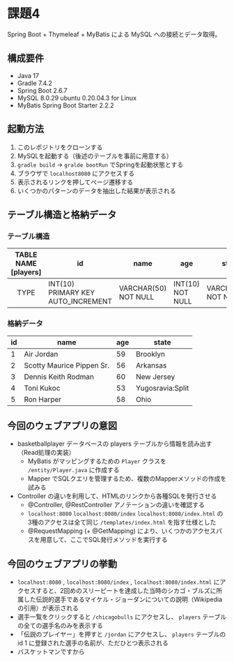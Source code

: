 # 課題4

Spring Boot + Thymeleaf + MyBatis による MySQL への接続とデータ取得。

## 構成要件

- Java 17
- Gradle 7.4.2
- Spring Boot 2.6.7
- MySQL 8.0.29 ubuntu 0.20.04.3 for Linux
- MyBatis Spring Boot Starter 2.2.2

## 起動方法

1. このレポジトリをクローンする
1. MySQLを起動する（後述のテーブルを事前に用意する）
1. `gradle build` -> `gralde bootRun` でSpringを起動状態とする
1. ブラウザで `localhost8080` にアクセスする
1. 表示されるリンクを押してページ遷移する
1. いくつかのパターンのデータを抽出した結果が表示される

## テーブル構造と格納データ

### テーブル構造

| TABLE NAME<br>[players] | id | name | age | state |
| :-: | -- | ---- | --- | ----- |
| TYPE | INT(10)<br>PRIMARY KEY<br>AUTO_INCREMENT | VARCHAR(50)<br>NOT NULL | INT(10)<br>NOT NULL | VARCHAR(50)<br>NOT NULL |

### 格納データ

| id | name | age | state |
| - | - | - | - |
| 1 | Air Jordan | 59 | Brooklyn |
| 2 | Scotty Maurice Pippen Sr. | 56 | Arkansas |
| 3 | Dennis Keith Rodman | 60 | New Jersey |
| 4 | Toni Kukoc | 53 | Yugosravia:Split |
| 5 | Ron Harper | 58 | Ohio |

## 今回のウェブアプリの意図

- basketballplayer データベースの players テーブルから情報を読み出す（Read処理の実装）
  - MyBatis がマッピングするための `Player` クラスを `/entity/Player.java` に作成する
  - Mapper でSQLクエリを管理するため、複数のMapperメソッドの作成を試みる
- Controller の違いを利用して、HTMLのリンクから各種SQLを発行させる 
  - @Controller, @RestController アノテーションの違いを確認する
  - `localhost:8080` `localhost:8080/index` `localhost:8080/index.html` の3種のアクセスは全て同じ `/templates/index.html` を指す仕様とした
  - @RequestMapping (+ @GetMapping) により、いくつかのアクセスパスを用意して、ここでSQL発行メソッドを実行する

## 今回のウェブアプリの挙動

 - `localhost:8080` , `localhost:8080/index` , `localhost:8080/index.html` にアクセスすると、2回めのスリーピートを達成した当時のシカゴ・ブルズに所属した伝説的選手であるマイケル・ジョーダンについての説明（Wikipediaの引用）が表示される
 - 選手一覧をクリックすると `/chicagobulls` にアクセスし、 `players` テーブルの全ての選手名のみを表示する
 - 「伝説のプレイヤー」を押すと `/jordan` にアクセスし、 `players` テーブルの id 1 に登録された選手の名前が、ただひとつ表示される
 - バスケットマンですから